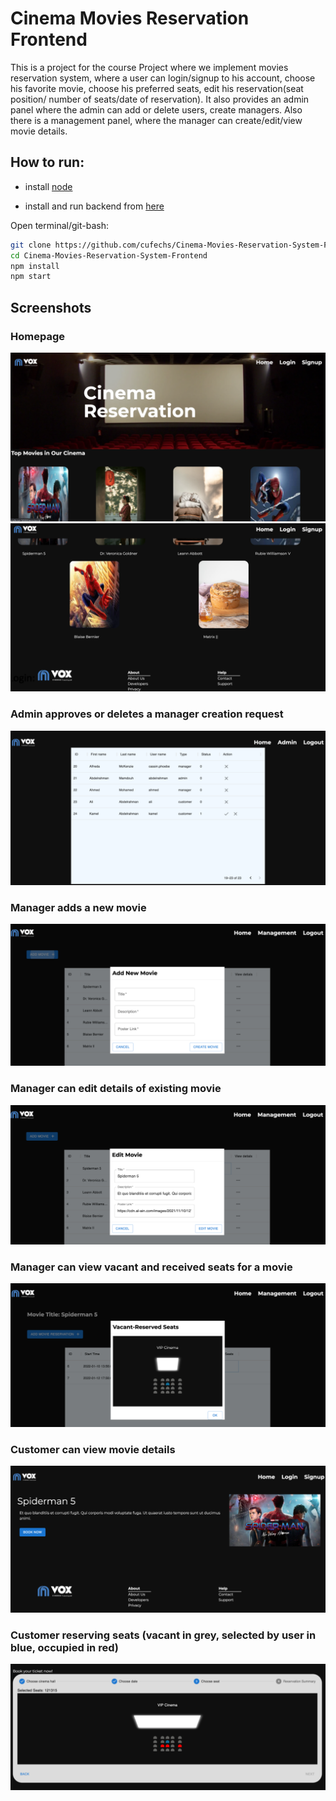 # Cinema Movies Reservation Frontend

This is a project for the course Project where we implement movies reservation system, where a user can login/signup to his account, choose his favorite movie, choose his preferred seats, edit his reservation(seat position/ number of seats/date of reservation). It also provides an admin panel where the admin can add or delete users, create managers. Also there is a management panel, where the manager can create/edit/view movie details.

## How to run:
- install [node](https://nodejs.org/en/download/)

- install and run backend from [here](https://github.com/cufechs/Cinema-Movies-Reservation-System-Backend)

Open terminal/git-bash:
```sh
git clone https://github.com/cufechs/Cinema-Movies-Reservation-System-Frontend.git
cd Cinema-Movies-Reservation-System-Frontend
npm install
npm start
```




## Screenshots

### Homepage
![home-1](screenshots/homepage_1.png)
![home-2](screenshots/homepage_2.png)
### Admin approves or deletes a manager creation request
![admin-approves-rejects](screenshots/admin_aprove_delete_user.png)
### Manager adds a new movie
![mgr-add-movie](screenshots/manager_create_new_movie.png)
### Manager can edit details of existing movie
![mgr-edit-mov](screenshots/manager_edit_movie_details.png)
### Manager can view vacant and received seats for a movie 
![mgr-vacant-reserved](screenshots/manager_view_vacant_reserved_seats.png)
### Customer can view movie details
![cust-view](screenshots/customer_view_movie_details.png)
### Customer reserving seats (vacant in grey, selected by user in blue, occupied in red)
![cust-reserve](screenshots/customer_reserve_seats.png)